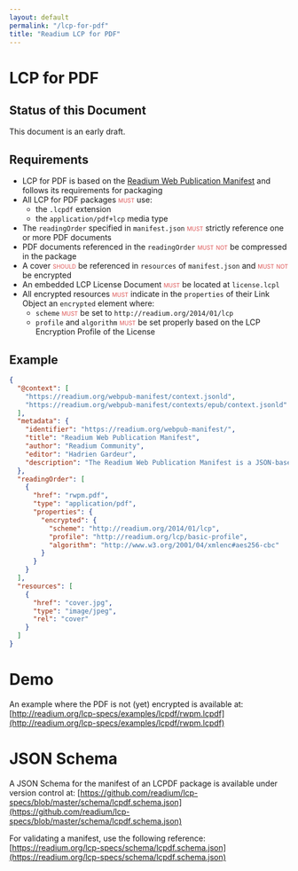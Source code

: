 ```yaml
---
layout: default
permalink: "/lcp-for-pdf"
title: "Readium LCP for PDF"
---
```


# LCP for PDF

## Status of this Document

This document is an early draft.

## Requirements

* LCP for PDF is based on the [Readium Web Publication Manifest](https://readium.org/webpub-manifest) and follows its requirements for packaging
* All LCP for PDF packages <strong class="rfc">must</strong> use:
  * the `.lcpdf` extension
  * the `application/pdf+lcp` media type
* The `readingOrder` specified in `manifest.json` <strong class="rfc">must</strong> strictly reference one or more PDF documents 
* PDF documents referenced in the `readingOrder` <strong class="rfc">must not</strong> be compressed in the package
* A cover <strong class="rfc">should</strong> be referenced in `resources` of `manifest.json` and <strong class="rfc">must not</strong> be encrypted
* An embedded LCP License Document <strong class="rfc">must</strong> be located at `license.lcpl`
* All encrypted resources <strong class="rfc">must</strong> indicate in the `properties` of their Link Object an `encrypted` element where:
  * `scheme` <strong class="rfc">must</strong> be set to `http://readium.org/2014/01/lcp`
  * `profile` and `algorithm` <strong class="rfc">must</strong> be set properly based on the LCP Encryption Profile of the License 

  
## Example

```json
{
  "@context": [
    "https://readium.org/webpub-manifest/context.jsonld", 
    "https://readium.org/webpub-manifest/contexts/epub/context.jsonld"
  ],
  "metadata": {
    "identifier": "https://readium.org/webpub-manifest/",
    "title": "Readium Web Publication Manifest",
    "author": "Readium Community",
    "editor": "Hadrien Gardeur",
    "description": "The Readium Web Publication Manifest is a JSON-based document meant to represent and distribute publications over HTTPS."
  },
  "readingOrder": [
    {
      "href": "rwpm.pdf",
      "type": "application/pdf",
      "properties": {
        "encrypted": {
          "scheme": "http://readium.org/2014/01/lcp",
          "profile": "http://readium.org/lcp/basic-profile",
          "algorithm": "http://www.w3.org/2001/04/xmlenc#aes256-cbc"
        }
      }
    }
  ],
  "resources": [
    {
      "href": "cover.jpg",
      "type": "image/jpeg",
      "rel": "cover" 
    }
  ]
}
```

# Demo

An example where the PDF is not (yet) encrypted is available at: [http://readium.org/lcp-specs/examples/lcpdf/rwpm.lcpdf](http://readium.org/lcp-specs/examples/lcpdf/rwpm.lcpdf)

# JSON Schema

A JSON Schema for the manifest of an LCPDF package is available under version control at: [https://github.com/readium/lcp-specs/blob/master/schema/lcpdf.schema.json](https://github.com/readium/lcp-specs/blob/master/schema/lcpdf.schema.json)

For validating a manifest, use the following reference: [https://readium.org/lcp-specs/schema/lcpdf.schema.json](https://readium.org/lcp-specs/schema/lcpdf.schema.json)

  
<style>
.rfc {
    color: #d55;
    font-variant: small-caps;
    font-style: normal;
    font-weight: normal;
}
</style>